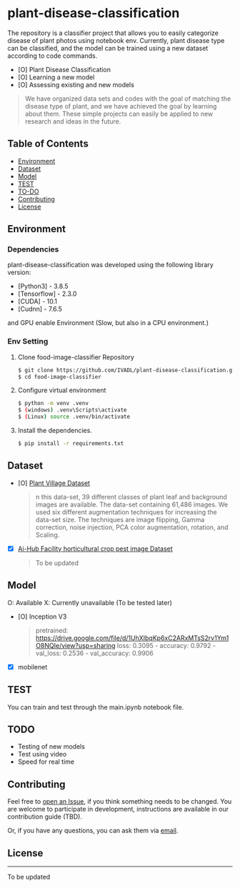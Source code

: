 # plant-disease-classification

The repository is a classifier project that allows you to easily categorize disease of plant photos using notebook env. Currently, plant disease type can be classified, and the model can be trained using a new dataset according to code commands.

- [O] Plant Disease Classification
- [O] Learning a new model
- [O] Assessing existing and new models

> We have organized data sets and codes with the goal of matching the disease type of plant, and we have achieved the goal by learning about them. These simple projects can easily be applied to new research and ideas in the future.

## Table of Contents

- [Environment](#Environment)
- [Dataset](#Dataset)
- [Model](#Model)
- [TEST](#TEST)
- [TO-DO](#TO-DO)
- [Contributing](#contributing)
- [License](#License)

## Environment

### Dependencies

plant-disease-classification was developed using the following library version:

- [Python3] - 3.8.5
- [Tensorflow] - 2.3.0
- [CUDA] - 10.1
- [Cudnn] - 7.6.5

and GPU enable Environment (Slow, but also in a CPU environment.)

### Env Setting

1. Clone food-image-classifier Repository

   ```sh
   $ git clone https://github.com/IVADL/plant-disease-classification.git
   $ cd food-image-classifier
   ```

2. Configure virtual environment

   ```sh
   $ python -m venv .venv
   $ (windows) .venv\Scripts\activate
   $ (Linux) source .venv/bin/activate
   ```

3. Install the dependencies.

   ```sh
   $ pip install -r requirements.txt
   ```

## Dataset

- [O] [Plant Village Dataset](https://data.mendeley.com/datasets/tywbtsjrjv/1)

  > n this data-set, 39 different classes of plant leaf and background images are available. The data-set containing 61,486 images. We used six different augmentation techniques for increasing the data-set size. The techniques are image flipping, Gamma correction, noise injection, PCA color augmentation, rotation, and Scaling.

- [x] [Ai-Hub Facility horticultural crop pest image Dataset](https://www.aihub.or.kr/aidata/129)
  > To be updated

## Model

O: Available
X: Currently unavailable (To be tested later)

- [O] Inception V3
  > pretrained: https://drive.google.com/file/d/1UhXIbqKp6xC2ARxMTsS2rv1Ym1O8NQIe/view?usp=sharing
  > loss: 0.3095 - accuracy: 0.9792 - val_loss: 0.2536 - val_accuracy: 0.9906
- [x] mobilenet

## TEST

You can train and test through the main.ipynb notebook file.

## TODO

- Testing of new models
- Test using video
- Speed ​​for real time

## Contributing

Feel free to [open an Issue](https://github.com/IVADL/plant-disease-classification/issues/new), if you think something needs to be changed. You are welcome to participate in development, instructions are available in our contribution guide (TBD).

Or, if you have any questions, you can ask them via [email](mailto:harimkang4422@gmail.com).

## License

---

To be updated
